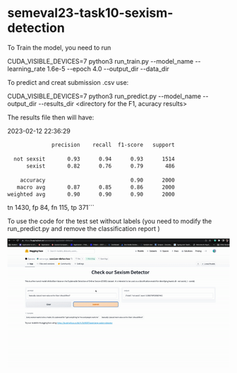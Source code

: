 # semeval23-task10-sexism-detection

To Train the model, you need to run

CUDA_VISIBLE_DEVICES=7 python3 run_train.py --model_name <model cheackpoint>  --learning_rate 1.6e-5 --epoch 4.0 --output_dir <ouput> --data_dir <data path>

To predict and creat submission .csv use:

CUDA_VISIBLE_DEVICES=7 python3 run_predict.py --model_name <model cheackpoint> --output_dir <ouput>--results_dir <directory for the F1, acuracy results>

The results file then will have: 

 2023-02-12 22:36:29 
```
              precision    recall  f1-score   support

  not sexsit       0.93      0.94      0.93      1514
      sexist       0.82      0.76      0.79       486

    accuracy                           0.90      2000
   macro avg       0.87      0.85      0.86      2000
weighted avg       0.90      0.90      0.90      2000
```
tn 1430, fp 84, fn 115, tp 371```

To use the code for the test set without labels (you need to modify the run_predict.py and remove the classification report )

![](ezgif.com-video-to-gif.gif)
